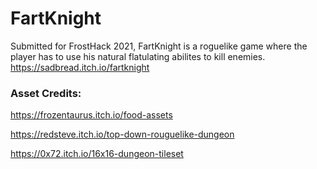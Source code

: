 # FartKnight
Submitted for FrostHack 2021, FartKnight is a roguelike game where the player has to use his natural flatulating abilites to kill enemies. 
https://sadbread.itch.io/fartknight

### Asset Credits:
https://frozentaurus.itch.io/food-assets

https://redsteve.itch.io/top-down-rouguelike-dungeon

https://0x72.itch.io/16x16-dungeon-tileset 
